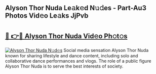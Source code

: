 ## Alyson Thor Nuda Le𝚊k𝚎d N𝚞𝚍es - Part-Au3 Photos Vid𝚎o Le𝚊ks JjPvb

# <h2><a href="http://fbd06ex.evod.top/?m=Alyson+Thor+Nuda">🔗 👉🔴 Alyson Thor Nuda Vid𝚎o Ph𝚘t𝚘s</a></h2>

[![Alyson Thor Nuda N𝚞d𝚎s](https://i.imgur.com/8V9OHl7.gif)](http://fbd06ex.evod.top/?m=Alyson+Thor+Nuda)
Social media sensation Alyson Thor Nuda known for sharing lifestyle and dance content, including solo and collaborative dance performances and vlogs. The role of a public figure Alyson Thor Nuda is to serve the best interests of society. 
